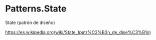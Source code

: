 # Patterns.State
State (patrón de diseño)

https://es.wikipedia.org/wiki/State_(patr%C3%B3n_de_dise%C3%B1o)
